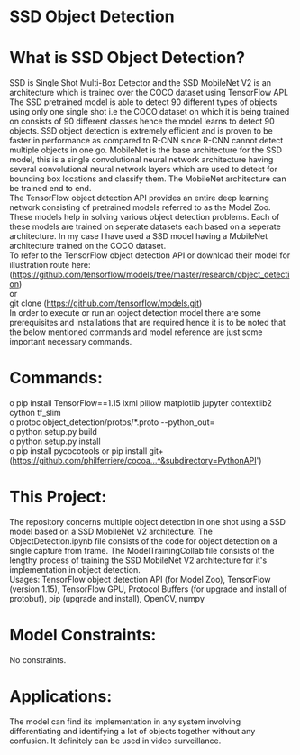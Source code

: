 # SSD Object Detection
# What is SSD Object Detection? <br>
SSD is Single Shot Multi-Box Detector and the SSD MobileNet V2 is an architecture which is trained over the COCO dataset using TensorFlow API. The SSD pretrained model is able to detect 90 different types of objects using only one single shot i.e the COCO dataset on which it is being trained on consists of 90 different classes hence the model learns to detect 90 objects. SSD object detection is extremely efficient and is proven to be faster in performance as compared to R-CNN since R-CNN cannot detect multiple objects in one go. MobileNet is the base architecture for the SSD model, this is a single convolutional neural network architecture having several convolutional neural network layers which are  used to detect for bounding box locations and classify them. The MobileNet architecture can be trained end to end. <br>
The TensorFlow object detection API provides an entire deep learning network consisting of pretrained models referred to as the Model Zoo. These models help in solving various object detection problems. Each of these models are trained on seperate datasets each based on a seperate architecture. In my case I have used a SSD model having a MobileNet architecture trained on the COCO dataset. <br>
To refer to the TensorFlow object detection API or download their model for illustration route here: (https://github.com/tensorflow/models/tree/master/research/object_detection) <br>
or <br>
git clone (https://github.com/tensorflow/models.git) <br>
In order to execute or run an object detection model there are some prerequisites and installations that are required hence it is to be noted that the below mentioned commands and model reference are just some important necessary commands. <br>
# Commands: <br>
o pip install TensorFlow==1.15 lxml pillow matplotlib jupyter contextlib2 cython tf_slim <br>
o protoc object_detection/protos/*.proto --python_out= <br>
o python setup.py build <br>
o python setup.py install <br>
o pip install pycocotools or pip install git+(https://github.com/philferriere/cocoa...^&subdirectory=PythonAPI') <br>

# This Project:
The repository concerns multiple object detection in one shot using a SSD model based on a SSD MobileNet V2 architecture. The ObjectDetection.ipynb file consists of the code for object detection on a single capture from frame. The ModelTrainingCollab file consists of the lengthy process of training the SSD MobileNet V2 architecture for it's implementation in object detection. <br>
Usages: TensorFlow object detection API (for Model Zoo), TensorFlow (version 1.15), TensorFlow GPU, Protocol Buffers (for upgrade and install of protobuf), pip (upgrade and install), OpenCV, numpy

# Model Constraints:
No constraints.

# Applications:
The model can find its implementation in any system involving differentiating and identifying a lot of objects together without any confusion. It definitely can be used in video surveillance. 
